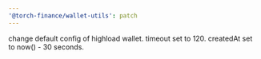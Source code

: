 ```yaml
---
'@torch-finance/wallet-utils': patch
---
```


change default config of highload wallet. timeout set to 120. createdAt set to now() - 30 seconds.
